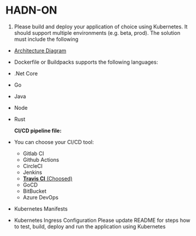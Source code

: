 # HADN-ON
1. 	Please build and deploy your application of choice using Kubernetes. It should support multiple environments (e.g. beta, prod).
The solution must include the following
-	[Architecture Diagram](https://docs.google.com/presentation/d/1B8YrBI604nMdOZBy1lQ0T6qDTfD66PqnIK3QxdP-khA/edit?usp=sharing)
  
-	Dockerfile or Buildpacks supports the following languages:
- .Net Core
- Go
- Java
- Node
- Rust

  **CI/CD pipeline file:**
- You can choose your CI/CD tool:
   - Gitlab CI
   - Github Actions
   - CircleCI
   - Jenkins
   - [**Travis CI** (Choosed)](https://github.com/nitikornchumnankul/sut.kongtelalug.com.git)
   - GoCD
   - BitBucket
   - Azure DevOps
-	Kubernetes Manifests
-	Kubernetes Ingress Configuration
Please update README for steps how to test, build, deploy and run the application using Kubernetes




